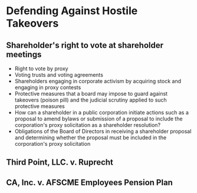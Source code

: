 # Defending Against Hostile Takeovers

## Shareholder's right to vote at shareholder meetings

* Right to vote by proxy
* Voting trusts and voting agreements
* Shareholders engaging in corporate activism by acquiring stock and engaging in proxy contests
* Protective measures that a board may impose to guard against takeovers (poison pill) and the judicial scrutiny applied to such protective measures
* How can a shareholder in a public corporation initiate actions such as a proposal to amend bylaws or submission of a proposal to include the corporation's proxy solicitation as a shareholder resolution?
* Obligations of the Board of Directors in receiving a shareholder proposal and determining whether the proposal must be included in the corporation's proxy solicitation

## Third Point, LLC. v. Ruprecht



## CA, Inc. v. AFSCME Employees Pension Plan
